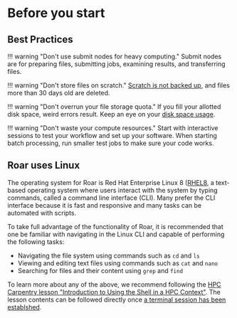 # Before you start

## Best Practices

!!! warning "Don't use submit nodes for heavy computing."
     Submit nodes are for preparing files, submitting jobs, 
     examining results, and transferring files.

!!! warning "Don't store files on scratch."
     [Scratch is not backed up](../handling-data/file-storage.md/#quotas), 
     and files more than 30 days old are deleted.

!!! warning "Don't overrun your file storage quota."
     If you fill your allotted disk space, weird errors result.
     Keep an eye on your [disk space usage](../handling-data/file-storage/#quotas).

!!! warning "Don't waste your compute resources."
     Start with interactive sessions to test your workflow and set up your software.
     When starting batch processing, run smaller test jobs to make sure your code works.


## Roar uses Linux

The operating system for Roar is Red Hat Enterprise Linux 8 ([RHEL8](https://docs.redhat.com/en/documentation/red_hat_enterprice_linux/8),
a text-based operating system where users interact with the system
by typing commands, called a command line interface (CLI). Many prefer the CLI
interface because it is fast and responsive and many tasks can be automated with scripts.

To take full advantage of the functionality of Roar, it is recommended that one be
familiar with navigating in the Linux CLI and capable of performing the following tasks:

 - Navigating the file system using commands such as `cd` and `ls`
 - Viewing and editing text files using commands such as `cat` and `nano`
 - Searching for files and their content using `grep` and `find`

To learn more about any of the above, we recommend following the [HPC Carpentry lesson "Introduction
to Using the Shell in a HPC Context"](https://www.hpc-carpentry.org/hpc-shell/). The lesson contents
can be followed directly once [a terminal session has been establshed](connecting-to-rc.md/#connecting-via-ssh).
